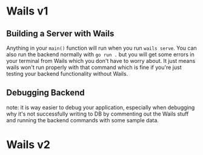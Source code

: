 # Wails v1

## Building a Server with Wails

Anything in your `main()` function will run when you run `wails serve`.
You can also run the backend normally with `go run .` but you will get some errors in your terminal from Wails which you don't have to worry about.
It just means wails won't run properly with that command which is fine if you're just testing your backend functionality without Wails.

## Debugging Backend

note: it is way easier to debug your application, especially when debugging why it's not successfully writing to DB by commenting out the Wails stuff and running the backend commands with some sample data.

# Wails v2

